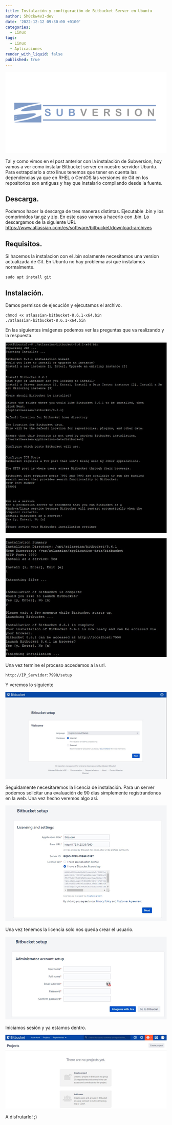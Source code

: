 ```yaml
---
title: Instalación y configuración de Bitbucket Server en Ubuntu 
author: 5h0ckw4v3-dev
date: '2022-12-12 09:30:00 +0100'
categories:
  - Linux
tags:
  - Linux
  - Aplicaciones
render_with_liquid: false
published: true
---
```

![SVN](/assets/img/common/svn.png)

Tal y como vimos en el post anterior con la instalación de Subversion, hoy vamos a ver como instalar Bitbucket server en nuestro servidor Ubuntu. Para extrapolarlo a otro linux tenemos que tener en cuenta las dependencias ya que en RHEL o CentOS las versiones de Git en los repositorios son antiguas y hay que instalarlo compilando desde la fuente.

## Descarga.
Podemos hacer la descarga de tres maneras distintas. Ejecutable .bin y los comprimidos tar.gz y zip. En este caso vamos a hacerlo con .bin. Lo descargamos de la siguiente URL https://www.atlassian.com/es/software/bitbucket/download-archives

## Requisitos.
Si hacemos la instalacion con el .bin solamente necesitamos una version actualizada de Git. En Ubuntu no hay problema asi que instalamos normalmente.

```plaintext
sudo apt install git
```

## Instalación.
Damos permisos de ejecución y ejecutamos el archivo.

```plaintext
chmod +x atlassian-bitbucket-8.6.1-x64.bin
./atlassian-bitbucket-8.6.1-x64.bin
```
En las siguientes imágenes podemos ver las preguntas que va realizando y la respuesta. 

![bitbucket](/assets/img/common/bitbucket-1.jpg)

![bitbucket](/assets/img/common/bitbucket-2.jpg)

Una vez termine el proceso accedemos a la url.

```plaintext
http://IP_Servidor:7990/setup
```

Y veremos lo siguiente

![bitbucket](/assets/img/common/bitbucket-3.jpg)

Seguidamente necesitaremos la licencia de instalación. Para un server podemos solicitar una evaluación de 90 dias simplemente registrandonos en la web. Una vez hecho veremos algo así.

![bitbucket](/assets/img/common/bitbucket-4.jpg)

Una vez tenemos la licencia solo nos queda crear el usuario.

![bitbucket](/assets/img/common/bitbucket-5.jpg)

Iniciamos sesión y ya estamos dentro.

![bitbucket](/assets/img/common/bitbucket-6.jpg)

A disfrutarlo! ;)
